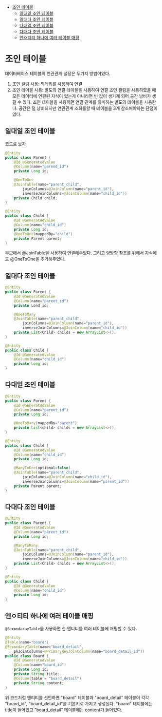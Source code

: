 - [조인 테이블](#조인-테이블)
  - [일대일 조인 테이블](#일대일-조인-테이블)
  - [일대다 조인 테이블](#일대다-조인-테이블)
  - [다대일 조인 테이블](#다대일-조인-테이블)
  - [다대다 조인 테이블](#다대다-조인-테이블)
  - [엔ㅇ티티 하나에 여러 테이블 매핑](#엔ㅇ티티-하나에-여러-테이블-매핑)
# 조인 테이블
데이터베이스 테이블의 연관관계 설정은 두가지 방법이있다.
1. 조인 컬럼 사용: 외래키를 사용하여 연결
2. 조인 테이블 사용: 별도의 연결 테이블을 사용하여 연결
조인 컬럼을 사용하였을 때 모든 데이터에 연결된 자식이 있는게 아니라면 빈 값이 생기게 되어 공간 낭비가 생길 수 있다.
조인 테이블을 사용하면 연결 관계를 의미하는 별도의 테이블을 사용한다. 공간은 덜 낭비되지만 연관관계 조회를할 때 테이블을 3개 참조해야하는 단점이있다.
## 일대일 조인 테이블
코드로 보자
```java
@Entity
public class Parent {
    @Id @GeneratedValue
    @Column(name="parend_id")
    private Long id;

    @OneToOne
    @JoinTable(name="parent_child", 
        joinColumns=@JoinColumn(name="parent_id"),
        inverseJoinColumns=@JoinColumn(name="child_id"))
    private Child child;
}
```
```java
@Entity
public class Child {
    @Id @GeneratedValue
    @Column(name="child_id")
    private Long id;
    @OneToOne(mappedBy="child")
    private Parent parent;
}
```
부모에서 @JoinTable을 사용하여 연결해주었다. 그리고 양방향 참조를 위해서 자식에도 @OneToOne을 추가해주었다.
## 일대다 조인 테이블
```java
@Entity
public class Parent {
    @Id @GeneratedValue
    @Column(name="parent_id")
    private Lond id;

    @OneToMany
    @JoinTable(name="parent_child",
        joinColumns=@JoinColumn(name="parent_id"),
        inverseJoinColumns=@JoinColumn(name="child_id"))
    private List<Child> childs = new ArrayList<>();
}
```
```java
@Entity
public class Child {
    @Id @GeneratedValue
    @Column(name="child_id")
    private Long id;
}
```
## 다대일 조인 테이블
```java
@Entity
public class Parent {
    @Id @GeneratedValue
    @Column(name="parent_id")
    private Long id;

    @OneToMany(mappedBy="parent")
    private List<child> childs = new ArrayList<>();
}
```
```java
@Entity
public class Child {
    @Id @GeneratedValue
    @Column(name="child_id")
    private Long id;

    @ManyToOne(optional=false)
    @JoinTable(name="parent_child",
        joinColumns=@JoinColumn(name="child_id"),
        inverseJoinColumns=@JoinColumn(name="parent_id"))
    private Parent parent;
}
```
## 다대다 조인 테이블
```java
@Entity
public class Parent {
    @Id @GeneratedValue
    @Column(name="parent_id")
    private Long id;

    @ManyToMany
    @JoinTable(name="parent_child",
        joinColumns=@JoinColumn(name="parent_id"),
        inverseJoinColumns=@JoinColumn(name="child_id"))
    private List<Child> childs = new ArrayList<>();
}
```
```java
@Entity
public class Child {
    @Id @GeneratedValue
    @Column(name="child_id")
    private Long id;
}
```
## 엔ㅇ티티 하나에 여러 테이블 매핑
```@SecondarayTable```을 사용하면 한 엔티티를 여러 테이블에 매핑할 수 있다. 
```java
@Entity
@Table(name="board")
@SecondaryTable(name="board_detail", 
    pkJoinColumns=@PrimaryKeyJoinColumn(name="board_detail_id"))
public class Board {
    @Id @GeneratedValue
    @Column(name="board_id")
    private Long id;
    private String title;
    @Column(table = "board_detail")
    private String content;
}
```
위 코드처럼 엔티티를 선언하면 "board" 테이블과 "board_detail" 테이블이 각각 "board_id", "board_detail_id"를 기본키로 가지고 생성된다. "board" 테이블에는 title이 들어있고 "board_detail" 테이블에는 content가 들어있다.
